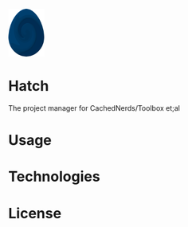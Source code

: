 <p align = "left"><img src="logo/egg.png" /></p>

# Hatch
The project manager for CachedNerds/Toolbox et;al

# Usage

# Technologies

# License
